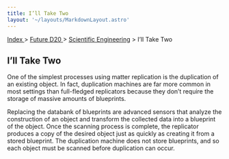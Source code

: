 ```yaml
---
title: I’ll Take Two
layout: '~/layouts/MarkdownLayout.astro'
---
```


[ Index ](/) > [ Future D20 ](/future.d20.srd) > [Scientific Engineering](/future.d20.srd/scientific.engineering) > I’ll Take Two

## I’ll Take Two

One of the simplest processes using matter replication is the duplication of
an existing object. In fact, duplication machines are far more common in most
settings than full-fledged replicators because they don’t require the storage
of massive amounts of blueprints.

Replacing the databank of blueprints are advanced sensors that analyze the
construction of an object and transform the collected data into a blueprint of
the object. Once the scanning process is complete, the replicator produces a
copy of the desired object just as quickly as creating it from a stored
blueprint. The duplication machine does not store blueprints, and so each
object must be scanned before duplication can occur.

